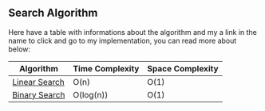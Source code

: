 ## Search Algorithm

Here have a table with informations about the algorithm and my a link in the name to click and go to my implementation, you can read more about below:

| Algorithm                        | Time Complexity | Space Complexity |
| -------------------------------- | --------------- | ---------------- |
| [Linear Search](./Linear-Search) | O(n)            | O(1)             |
| [Binary Search](./Binary-Search) | O(log(n))       | O(1)             |
